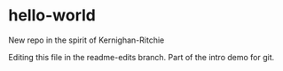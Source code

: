 # hello-world
New repo in the spirit of Kernighan-Ritchie

Editing this file in the readme-edits branch. Part of the intro demo for git.
